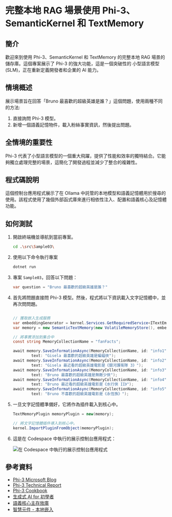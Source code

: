 ﻿# 完整本地 RAG 場景使用 Phi-3、SemanticKernel 和 TextMemory

## 簡介

歡迎來到使用 Phi-3、SemanticKernel 和 TextMemory 的完整本地 RAG 場景的儲存庫。這個專案展示了 Phi-3 的強大功能，這是一個突破性的 小型語言模型 (SLM)，正在重新定義開發者和企業的 AI 能力。

## 情境概述

展示場景旨在回答「Bruno 最喜歡的超級英雄是誰？」這個問題，使用兩種不同的方法:

1. 直接詢問 Phi-3 模型。
2. 新增一個語義記憶物件，載入粉絲事實資訊，然後提出問題。

## 全情境的重要性

Phi-3 代表了小型語言模型的一個重大飛躍，提供了性能和效率的獨特結合。它能夠獨立處理完整的場景，這簡化了開發過程並減少了整合的複雜性。

## 程式碼說明

這個控制台應用程式展示了在 Ollama 中託管的本地模型和語義記憶體用於搜尋的使用。該程式使用了幾個外部函式庫來進行相依性注入、配置和語義核心及記憶體功能。

## 如何測試

1. 開啟終端機並導航到當前專案。

    ```bash
    cd .\src\Sample03\
    ```

1. 使用以下命令執行專案

    ```bash
    dotnet run
    ```

1. 專案 `Sample03`，回答以下問題：

    ```csharp
    var question = "Bruno 最喜歡的超級英雄是誰？"
    ```

1. 首先將問題直接問 Phi-3 模型。然後，程式將以下資訊載入文字記憶體中，並再次問問題。

    ```csharp

    // 獲取嵌入生成服務
    var embeddingGenerator = kernel.Services.GetRequiredService<ITextEmbeddingGenerationService>();
    var memory = new SemanticTextMemory(new VolatileMemoryStore(), embeddingGenerator);    

    // 將事實添加到集合中
    const string MemoryCollectionName = "fanFacts";
    
    await memory.SaveInformationAsync(MemoryCollectionName, id: "info1", 
            text: "Gisela 最喜歡的超級英雄是蝙蝠俠");
    await memory.SaveInformationAsync(MemoryCollectionName, id: "info2", 
            text: "Gisela 最近看的超級英雄電影是《銀河護衛隊 3》");
    await memory.SaveInformationAsync(MemoryCollectionName, id: "info3", 
            text: "Bruno 最喜歡的超級英雄是無敵少俠");
    await memory.SaveInformationAsync(MemoryCollectionName, id: "info4", 
            text: "Bruno 最近看的超級英雄電影是《水行俠 II》");
    await memory.SaveInformationAsync(MemoryCollectionName, id: "info5", 
            text: "Bruno 不喜歡的超級英雄電影是《永恆族》");    
    ```

1. 一旦文字記憶體準備好，它將作為插件載入到核心中。

    ```csharp
    TextMemoryPlugin memoryPlugin = new(memory);
    
    // 將文字記憶體插件導入到核心中。
    kernel.ImportPluginFromObject(memoryPlugin);    
    ```

1. 這是在 Codespace 中執行的展示控制台應用程式：

    ![在 Codespace 中執行的展示控制台應用程式](./img/10RAGPhi3.gif)

## 參考資料

- [Phi-3 Microsoft Blog](https://aka.ms/phi3blog-april)
- [Phi-3 Technical Report](https://aka.ms/phi3-tech-report)
- [Phi-3 Cookbook](https://aka.ms/Phi-3CookBook)
- [生成式 AI for 初學者](https://github.com/microsoft/generative-ai-for-beginners)
- [語義核心主存放庫](https://github.com/microsoft/semantic-kernel)
- [智慧元件 - 本地嵌入](https://github.com/dotnet-smartcomponents/smartcomponents/blob/main/docs/local-embeddings.md)

